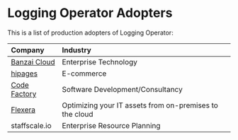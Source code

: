 # Logging Operator Adopters

This is a list of production adopters of Logging Operator:

| Company | Industry |
| :--- | :--- |
|[Banzai Cloud](https://banzaicloud.com)|Enterprise Technology|
|[hipages](https://hipages.com.au)|E-commerce|
|[Code Factory](https://codefactory.hu)|Software Development/Consultancy|
|[Flexera](https://www.flexera.com/) | Optimizing your IT assets from on-premises to the cloud |
|staffscale.io | Enterprise Resource Planning |
